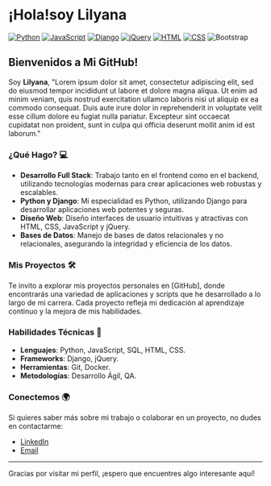 # ¡Hola!soy Lilyana 

[![Python](https://img.shields.io/badge/Python-3776AB?style=for-the-badge&logo=python&logoColor=white)](https://www.python.org/)
[![JavaScript](https://img.shields.io/badge/JavaScript-F7DF1E?style=for-the-badge&logo=javascript&logoColor=black)](https://developer.mozilla.org/es/docs/Web/JavaScript)
[![Django](https://img.shields.io/badge/Django-092E20?style=for-the-badge&logo=django&logoColor=white)](https://www.djangoproject.com/)
[![jQuery](https://img.shields.io/badge/jQuery-0769AD?style=for-the-badge&logo=jquery&logoColor=white)](https://jquery.com/)
[![HTML](https://img.shields.io/badge/HTML5-E34F26?style=for-the-badge&logo=html5&logoColor=white)](https://developer.mozilla.org/es/docs/Web/HTML)
[![CSS](https://img.shields.io/badge/CSS3-1572B6?style=for-the-badge&logo=css3&logoColor=white)](https://developer.mozilla.org/es/docs/Web/CSS)
![Bootstrap](https://img.shields.io/badge/bootstrap-%238511FA.svg?style=for-the-badge&logo=bootstrap&logoColor=white)


## Bienvenidos a Mi GitHub!

Soy **Lilyana**, "Lorem ipsum dolor sit amet, consectetur adipiscing elit, sed do eiusmod tempor incididunt ut labore et dolore magna aliqua. Ut enim ad minim veniam, quis nostrud exercitation ullamco laboris nisi ut aliquip ex ea commodo consequat. Duis aute irure dolor in reprehenderit in voluptate velit esse cillum dolore eu fugiat nulla pariatur. Excepteur sint occaecat cupidatat non proident, sunt in culpa qui officia deserunt mollit anim id est laborum."
### ¿Qué Hago? 💻

- **Desarrollo Full Stack**: Trabajo tanto en el frontend como en el backend, utilizando tecnologías modernas para crear aplicaciones web robustas y escalables.
- **Python y Django**: Mi especialidad es Python, utilizando Django para desarrollar aplicaciones web potentes y seguras.
- **Diseño Web**: Diseño interfaces de usuario intuitivas y atractivas con HTML, CSS, JavaScript y jQuery.
- **Bases de Datos**: Manejo de bases de datos relacionales y no relacionales, asegurando la integridad y eficiencia de los datos.

### Mis Proyectos 🛠️

Te invito a explorar mis proyectos personales en [GitHub], donde encontrarás una variedad de aplicaciones y scripts que he desarrollado a lo largo de mi carrera. Cada proyecto refleja mi dedicación al aprendizaje continuo y la mejora de mis habilidades.

### Habilidades Técnicas 🔧

- **Lenguajes**: Python, JavaScript, SQL, HTML, CSS.
- **Frameworks**: Django, jQuery.
- **Herramientas**: Git, Docker.
- **Metodologías**: Desarrollo Ágil, QA.

### Conectemos 🌍

Si quieres saber más sobre mi trabajo o colaborar en un proyecto, no dudes en contactarme:

- [LinkedIn](http://www.linkedin.com/in/liilydev)
- [Email](mailto:lilyanasa.or@gmail.com)


---

Gracias por visitar mi perfil, ¡espero que encuentres algo interesante aquí!



